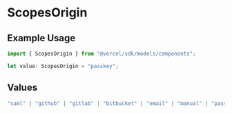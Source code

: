 # ScopesOrigin

## Example Usage

```typescript
import { ScopesOrigin } from "@vercel/sdk/models/components";

let value: ScopesOrigin = "passkey";
```

## Values

```typescript
"saml" | "github" | "gitlab" | "bitbucket" | "email" | "manual" | "passkey"
```